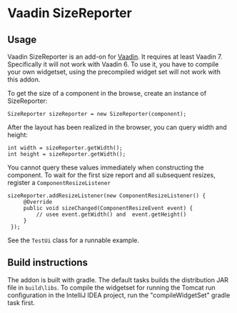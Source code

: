 # Vaadin SizeReporter

## Usage
Vaadin SizeReporter is an add-on for [Vaadin](https://vaadin.com). It requires at least Vaadin 7.
Specifically it will not work with Vaadin 6. To use it, you have to compile your own widgetset, using the
precompiled widget set will not work with this addon.

To get the size of a component in the browse, create an instance of SizeReporter:

    SizeReporter sizeReporter = new SizeReporter(component);

After the layout has been realized in the browser, you can query width and height:

    int width = sizeReporter.getWidth();
    int height = sizeReporter.getWidth();

You cannot query these values immediately when constructing the component. To wait for the
first size report and all subsequent resizes, register a `ComponentResizeListener`

    sizeReporter.addResizeListener(new ComponentResizeListener() {
         @Override
         public void sizeChanged(ComponentResizeEvent event) {
             // usee event.getWidth() and  event.getHeight()
         }
     });

See the `TestUi` class for a runnable example.

## Build instructions

The addon is built with gradle. The default tasks builds the distribution JAR file in `build\libs`.
To compile the widgetset for running the Tomcat run configuration in the IntelliJ IDEA project,
run the "compileWidgetSet" gradle task first.

